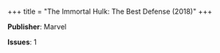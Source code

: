 +++
title = "The Immortal Hulk: The Best Defense (2018)"
+++



**Publisher**: Marvel

**Issues**: 1